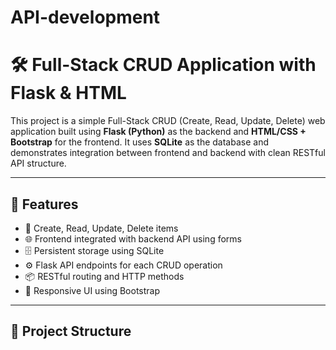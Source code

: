 # API-development
# 🛠️ Full-Stack CRUD Application with Flask & HTML

This project is a simple Full-Stack CRUD (Create, Read, Update, Delete) web application built using **Flask (Python)** as the backend and **HTML/CSS + Bootstrap** for the frontend. It uses **SQLite** as the database and demonstrates integration between frontend and backend with clean RESTful API structure.

---

## 🚀 Features

- 🧾 Create, Read, Update, Delete items
- 🌐 Frontend integrated with backend API using forms
- 🗄️ Persistent storage using SQLite
- ⚙️ Flask API endpoints for each CRUD operation
- 📦 RESTful routing and HTTP methods
- 🎨 Responsive UI using Bootstrap

---

## 📁 Project Structure

